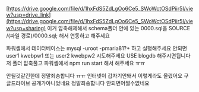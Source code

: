 [https://drive.google.com/file/d/1hxFdS5ZdLgOo6Ce5_SWoWctOSdPiir5I/view?usp=drive_link](https://drive.google.com/file/d/1hxFdS5ZdLgOo6Ce5_SWoWctOSdPiir5I/view?usp=sharing) 이거 압축해제해서
schema폴더 안에 있는 0000.sql을 
SOURCE /(파일 경로)/0000.sql; 해서
연동하고 해주세요

파워셸에서 데이터베이스는
mysql -uroot -pmaria81?+ 하고 실행해주세요
안되면 user1 kwebpw1 또는 user2 kwebpw2 시도해주세요
USE blogdb 해주시면됩니다
저 폴더 압축풀고 파워셸에서 npm run start 해서 해주세요 ㅠㅠ

안될것같긴한데 정말죄송합니다 ㅠㅠ
인터넷이 갑자기안돼서 이렇게라도 올렸어요
구글드라이브 공개가아니었네요 정말죄송합니다 안되면어쩔수없네요
